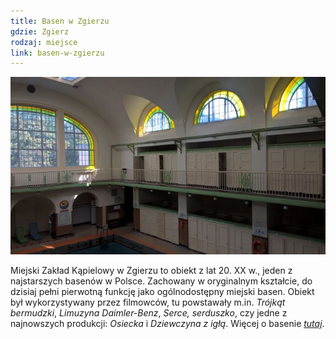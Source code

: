 ```yaml
---
title: Basen w Zgierzu
gdzie: Zgierz
rodzaj: miejsce
link: basen-w-zgierzu
---
```

![Basen w Zgierzu](/foto/plenery/zgierz-basen.jpg)

Miejski Zakład Kąpielowy w Zgierzu to obiekt z lat 20. XX w., jeden z najstarszych basenów w Polsce. Zachowany w oryginalnym kształcie, do dzisiaj pełni pierwotną funkcję jako ogólnodostępny miejski basen. Obiekt był wykorzystywany przez filmowców, tu powstawały m.in. *Trójkąt bermudzki*, *Limuzyna Daimler-Benz*, *Serce, serduszko*, czy jedne z najnowszych produkcji: *Osiecka* i *Dziewczyna z igłą*. Więcej o basenie [*tutaj*](http://www.mpgkzgierz.pl/basen.html).
